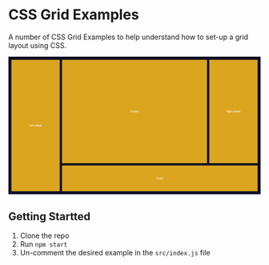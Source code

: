 # CSS Grid Examples

A number of CSS Grid Examples to help understand how to set-up a grid layout using CSS.

![CSS Grid Examples Screenshot](.github/screenshot.png)

## Getting Startted

1. Clone the repo
2. Run `npm start`
3. Un-comment the desired example in the `src/index.js` file
